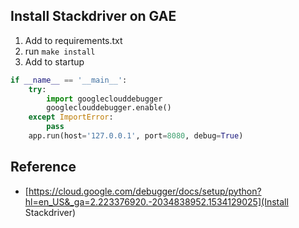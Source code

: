 ## Install Stackdriver on GAE

1.  Add to requirements.txt
2.  run `make install`
3.  Add to startup

```python
if __name__ == '__main__':
    try:
        import googleclouddebugger
        googleclouddebugger.enable()
    except ImportError:
        pass
    app.run(host='127.0.0.1', port=8080, debug=True)
```


## Reference

* [https://cloud.google.com/debugger/docs/setup/python?hl=en_US&_ga=2.223376920.-2034838952.1534129025](Install Stackdriver)
